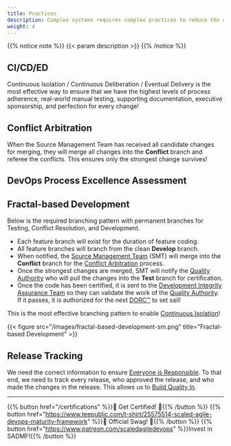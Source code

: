 ```yaml
---
title: Practices
description: Complex systems requires complex practices to reduce the complexity!
weight: 4
---
```


{{% notice note %}}
{{< param description >}}
{{% /notice %}}

## CI/CD/ED

Continuous Isolation / Continuous Deliberation / Eventual Delivery is the most effective way to ensure that we have the highest levels of process adherence, real-world manual testing, supporting documentation, executive sponsorship, and perfection for every change!

## Conflict Arbitration

When the Source Management Team has received all candidate changes for merging, they will merge all changes into the **Conflict** branch and referee the conflicts. This ensures only the strongest change survives!

## DevOps Process Excellence Assessment

## Fractal-based Development

Below is the required branching pattern with permanent branches for Testing, Conflict Resolution, and Development.

- Each feature branch will exist for the duration of feature coding.
- All feature branches will branch from the clean **Develop** branch.
- When notified, the [Source Management Team](/organization/#source-management-team) (SMT) will merge into the **Conflict** branch for the [Conflict Arbitration](#conflict-arbitration) process.
- Once the strongest changes are merged, SMT will notify the [Quality Authority](/organization/#quality-authority) who will pull the changes into the **Test** branch for certification.
- Once the code has been certified, it is sent to the [Development Integrity Assurance Team](/organization/#development-integrity-assurance-team) so they can validate the work of the [Quality Authority](/organization/#quality-authority). If it passes, it is authorized for the next [DORC&trade;](/release-convoy/) to set sail!

This is the most effective branching pattern to enable [Continuous Isolation](https://continuousisolation.com/)!

{{< figure src="/images/fractal-based-development-sm.png" title="Fractal-based Development" >}}


## Release Tracking

We need the correct information to ensure [Everyone is Responsible](/principles/#everyone-is-responsible). To that end, we need to track every release, who approved the release, and who made the changes in the release. This allows us to [Build Quality In](/principles/#build-quality-in).

---

{{% button href="/certifications" %}}🏅 Get Certified! 🏅{{% /button %}}
{{% button href="https://www.teepublic.com/t-shirt/25575514-scaled-agile-devops-maturity-framework" %}}💸 Official Swag! 💸{{% /button %}}
{{% button href="https://www.patreon.com/scaledagiledevops" %}}Invest in SADMF!{{% /button %}}